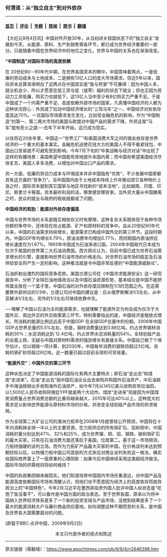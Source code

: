 ### 何清涟：从“独立自主”到对外依存

---

#### [首页](../../../..?n2646398) &nbsp;|&nbsp; [评论](../../../../../epoch-comment?n2646398) &nbsp;|&nbsp; [专题](../../../../../epoch-special?n2646398) &nbsp;|&nbsp; [禁闻](../../../../../epoch-news?n2646398) &nbsp;|&nbsp; [禁书](../../../../../books?n2646398) &nbsp;|&nbsp; [翻墙](https://github.com/gfw-breaker/nogfw/blob/master/README.md?n2646398)


<div class="post_content" id="artbody" itemprop="articleBody">
 <!-- article content begin -->
 <p>
  【大纪元9月4日讯】中国对外开放30年，从当初闭关锁国状态下的“独立自主”发展到今天，从能源、原料、生产到销售等各环节，都已成为世界经济重要的一部分。只是随着中国在世界经济中的地位之变化，世界与中国的关系也在渐渐改变。
 </p>
 <p>
  <b>
   “中国制造”对国际市场的高度依赖
  </b>
 </p>
 <p>
  在 20世纪80－90年代中期，在世界各国资本的眼中，中国意味着两点，一是低廉的劳动成本与土地成本，二是拥有13亿人口的庞大市场需求。但近5年以来，国际资本总算渐渐明白了这两点在中国其实是“鱼与熊掌”不可兼得：因为中国人多，就业机会少，所以才愿意在低工资与低（或零）福利的状态下就业；但也正因为劳动力工资低廉，购买力也就低下，这13亿人当中至少有8亿购买力严重不足。于是中国成了一个内需严重不足、高度依赖外部市场的国家。凡真懂中国经济的人都为这种状况担心：外贸成了拉动中国经济增长的“三驾马车”之一，中国经济对处依存度高达70%。一旦国际市场需求发生变化，比如受金融危机的影响，作为“中国制造”的第一、第二两大市场的美国与欧盟对中国产品的需求下降，外贸这架“马车”就有死火之虞──去年下半年开始，这已成为现实。
 </p>
 <p>
  以往将近20余年里，中国这一“世界工厂”和美国消费大军之间的彼此依存是世界经济的一个重大的基本事实。金融危机迫使花钱大方的美国人不得不看紧钱包，中国出口贸易就不可避免受到影响。今年7月下旬的“中美战略与经济对话”中出现了这样的有趣场景：美国希望中国能有效地提升本国内需；而中国却希望美国经济尽快复苏，美国人多多消费，以增加对中国出口产品的需求。
 </p>
 <p>
  另一方面，低廉的劳动力成本与环境成本并非中国独有“优势”，不少发展中国家都具有这方面的“竞争力”。当中国国内由于土地成本持续上升并推动其它各种物价上涨之时，国际资本就到其它国家与地区寻找新的“成本洼地”，比如越南、印度、印尼、斯里兰卡等国。资本最听利润的话，哪里便宜哪安家。当外资大量从中国撤离之时，民众的就业与政府的税收就都成了问题。
 </p>
 <p>
  <b>
   中国经济的软肋：能源对外依存度偏高
  </b>
 </p>
 <p>
  中国与世界市场的关系是既互相依存又时有摩擦，这种复杂关系既体现于各种市场份额的争夺中，还体现在抢占能源、矿产和原材料的竞争中。自从20世纪90年代以来，中国的石油需求持续增长，能源需求已构成中国外交的第三环节。这段时期内，中国GDP年均增长9.79%，原油消费年均增加5.77%，而同期国内原油供应增长速度仅为1.67%。1993年中国成为石油净进口国，2004年中国取代日本成为仅次于美国的世界第二大石油消费国。西方舆论认为，目前中国已成为世界石油需求增长的引擎，直接影响世界石油市场的价格走向，对世界石油市场的稳定及石油供给安全将产生一定的影响。这种看法就是令中国非常反感的“中国能源威胁论”。
 </p>
 <p>
  石油折射出激烈的国际竞争态势。美国兰德公司在《中国寻求能源安全》这一研究报告中，分析了全球石油地缘政治以及中国石油资源形势，基本结论是中国不能把鸡蛋全放在一个篮子里，中国石油的对外依存度应限制在1/3的范围之内。在这需要靠外部供应的1/3中，兰德公司对中国的建议是：应从俄罗斯解决1/3左右，从中亚解决1/3左右，另外的1/3左右可继续依靠中东。
 </p>
 <p>
  ──理解了中国以石油为主的能源需求，也就理解了能源外交为何会成为仅次于大国外交、周边外交的外交政策第三环节。特别需要指出的是，中国经济是粗放式增长，所消耗的能源比例远远高于中国GDP 在全球GDP总量中的份额。2006年中国GDP占世界总量的5.5%左右，但是，钢材消费量达到3.88亿吨，约占世界钢材消耗的30%；水泥消耗达到 12.4亿吨，约占世界水泥消耗量的54%。全球初级产品的全面上扬，无疑与中国对原材料需求的强劲增长有直接关系。中国自己做了个保守估计，仅以钢铁一项计算，到2030年，中国每年消费的钢铁将超过3亿吨，消耗的铁矿砂将超过6亿吨，这一数量已超过目前全球的可贸易量。
 </p>
 <p>
  <b>
   “能源外交”：中国外交的第三环节
  </b>
 </p>
 <p>
  这种状态决定了中国能源消耗的国际化有两大主要特点；即石油“走出去”和煤炭“走进来”。石油“走出去”指中国石油企业出去收购并购国外石油资产，中石油联手中海油频频出手收购海外石油资产，如今年7月以145亿美元收购安哥拉油田，以1,500亿人民币收购阿根廷YPF就是两个大动作。煤炭“走进来”则是因为中国煤炭消费量占世界消费总额的比重将越来越大，2010年可达40%以上。这种庞大的需求足以影响世界能源与原材料市场的价格，并改变全球初级产品市场的供求格局。
 </p>
 <p>
  作为全球第二大矿业公司的澳洲力拓早在2008年1月就曾经公开预测，中国将在十年内消耗掉全球一半以上的主要资源。在力拓供应的所有铁矿石、铝和铜中，中国消耗的量分别达到47%、32%和25%，成为世界镍、铜、铝、钢铁、碳和铁矿石的最大买家。只有在石油消费方面还落后于美国，位居第二。基于这一市场预测，力拓持强硬的谈判立场。而作为力拓矿产品最大买家的中国，在价格谈判未达到预期目标以后，以拘捕力拓中国公司高层的方式来应对商业谈判失败这一做法，确实给国际商界蒙上了一层厚重的心理阴影：如果今后中国继续采用这类超经济做法，国际市场的供需规则将如何维持？
 </p>
 <p>
  中国的执政集团越来越现实。他们知道培育中国国内市场任重道远，对中国产品及能源高度依赖国际市场有清醒认识，但他们也不愿意因为经济上的高度依存而放弃政治上的“中国特色”。今年2月习近平在墨西哥指责外国人批评中国人权状态是“吃饱了饭没事干”，可以看作是中国方面的政治表态。至于世界各国，原来以为将中国纳入世界经济体系是多了一个新的投资宝域与产品市场，没想到结果是多了一个最大的能源消耗大户与廉价商品供应基地。如何调整这种不期而至的关系，是中国及世界各大国需要面对的问题。
 </p>
 <p>
  (原载于BBC‧点评中国，2009年9月2日)
  <font color="#ffffff">
   (http://www.dajiyuan.com)
  </font>
  <br/>
  <center>
   <font class="GY13">
    本文只代表作者的观点和陈述
   </font>
  </center>
 </p>
 <!-- article content end -->
 <div id="below_article_ad">
 </div>
</div>


---

原文链接（需翻墙）：https://www.epochtimes.com/gb/9/9/4/n2646398.htm